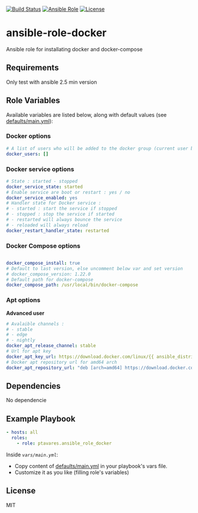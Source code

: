 [![Build Status](https://img.shields.io/travis/ptavares/ansible-role-docker/master.svg?style=flat-square)](https://travis-ci.org/ptavares/ansible-role-docker)
[![Ansible Role](https://img.shields.io/ansible/role/27782.svg)](https://galaxy.ansible.com/ptavares/ansible-role-docker)
[![License](https://img.shields.io/badge/license-MIT-brightgreen.svg?style=flat-square)](https://github.com/ptavares/ansible-role-docker/blob/master/LICENSE)

ansible-role-docker
=========

Ansible role for installating docker and docker-compose

Requirements
------------

Only test with ansible 2.5 min version

Role Variables
--------------
Available variables are listed below, along with default values (see [defaults/main.yml](https://github.com/ptavares/ansible-role-docker/blob/master/defaults/main.yml)):

### Docker options

```yaml
# A list of users who will be added to the docker group (current user by default).
docker_users: []
```
### Docker service options

```yaml
# State : started - stopped
docker_service_state: started
# Enable service are boot or restart : yes / no
docker_service_enabled: yes
# Handler state for Docker service :
# - started : start the service if stopped
# - stopped : stop the service if started
# - restarted will always bounce the service
# - reloaded will always reload
docker_restart_handler_state: restarted
```
### Docker Compose options

```yaml

docker_compose_install: true
# Default to last version, else uncomment below var and set version
# docker_compose_version: 1.22.0 
# Default path for docker-compose
docker_compose_path: /usr/local/bin/docker-compose
```

### Apt options

**Advanced user**

```yaml
# Avalaible channels :
# - stable
# - edge
# - nightly
docker_apt_release_channel: stable
# Url for apt key
docker_apt_key_url: https://download.docker.com/linux/{{ ansible_distribution|lower }}/gpg
# Docker apt repository url for amd64 arch
docker_apt_repository_url: "deb [arch=amd64] https://download.docker.com/linux/{{ ansible_distribution|lower }} {{ ansible_distribution_release }} {{ docker_apt_release_channel }}"
```

Dependencies
------------

No dependencie

Example Playbook
----------------

```yaml
- hosts: all
  roles:
    - role: ptavares.ansible_role_docker
```
Inside *`vars/main.yml`*:
- Copy content of [defaults/main.yml](https://github.com/ptavares/ansible-role-docker/blob/master/defaults/main.yml) in your playbook's vars file.
- Customize it as you like (filling role's variables)

License
-------

MIT

